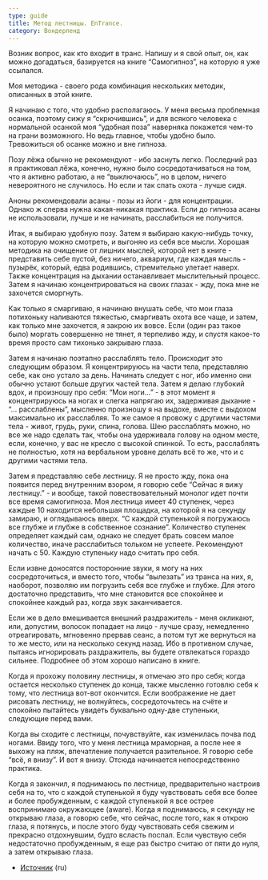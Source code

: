 ```yaml
---
type: guide
title: Метод лестницы. EnTrance.
category: Вондерленд
---
```



Возник вопрос, как кто входит в транс. Напишу и я свой опыт, он, как можно догадаться, базируется на книге “Самогипноз”, на которую я уже ссылался.
     
Моя методика - своего рода комбинация нескольких методик, описанных в этой книге.
     
Я начинаю с того, что удобно располагаюсь. У меня весьма проблемная осанка, поэтому сижу я “скрючившись”, и для всякого человека с нормальной осанкой моя “удобная поза” наверняка покажется чем-то на грани возможного. Но ведь главное, чтобы удобно было. Тревожиться об осанке можно и вне гипноза.
     
Позу лёжа обычно не рекомендуют - ибо заснуть легко. Последний раз я практиковал лёжа, конечно, нужно было сосредотачиваться на том, что я активно работаю, а не “выключаюсь”, но в целом, ничего невероятного не случилось. Но если и так спать охота - лучше сидя.
     
Аноны рекомендовали асаны - позы из йоги - для концентрации. Однако ж сперва нужна какая-никакая практика. Если до гипноза асаны не использовали, лучше и не начинать, расслабиться не получится.
     
Итак, я выбираю удобную позу. Затем я выбираю какую-нибудь точку, на которую можно смотреть, и выгоняю из себя все мысли. Хорошая методика на очищение от лишних мыслей, которой нет в книге - представить себе пустой, без ничего, аквариум, где каждая мысль - пузырёк, который, едва родившись, стремительно улетает наверх. Также концентрация на дыхании останавливает мыслительный процесс. Затем я начинаю концентрироваться на своих глазах - жду, пока мне не захочется сморгнуть.
     
Как только я смаргиваю, я начинаю внушать себе, что мои глаза потихоньку наливаются тяжестью, смаргивать охота все чаще, и затем, как только мне захочется, я закрою их вовсе. Если (один раз такое было) моргать совершенно не тянет, я терпеливо жду, и спустя какое-то время просто сам тихонько закрываю глаза.
     
Затем я начинаю поэтапно расслаблять тело. Происходит это следующим образом. Я концентрируюсь на части тела, представляю себе, как оно устало за день. Начинать следует с ног, ибо именно они обычно устают больше других частей тела. Затем я делаю глубокий вдох, и произношу про себя: “Мои ноги…” - в этот момент я концентрируюсь на ногах и слегка напрягаю их, задерживая дыхание - “… расслаблены”, мысленно произношу я на выдохе, вместе с выдохом максимально их расслабляя. То же самое я провожу с другими частями тела - живот, грудь, руки, спина, голова. Шею расслаблять можно, но все же надо сделать так, чтобы она удерживала голову на одном месте, если, конечно, у вас не кресло с высокой спинкой. То есть, расслаблять не полностью, хотя на вербальном уровне делать всё то же, что и с другими частями тела.
     
Затем я представляю себе лестницу. Я не просто жду, пока она появится перед внутренним взором, я говорю себе “Сейчас я вижу лестницу.” - и вообще, такой повествовательный монолог идет почти все время самогипноза. Моя лестница имеет 40 ступенек, через каждые 10 находится небольшая площадка, на которой я на секунду замираю, и оглядываюсь вверх. “С каждой ступенькой я погружаюсь все глубже и глубже в собственное сознание”. Количество ступенек определяет каждый сам, однако не следует брать совсем малое количество, иначе расслабиться тольком не успеете. Рекомендуют начать с 50. Каждую ступеньку надо считать про себя.
     
Если извне доносятся посторонние звуки, я могу на них сосредоточиться, и вместо того, чтобы “вылезать” из транса на них, я, наоборот, позволяю им погрузить себя все глубже и глубже. Для этого достаточно представить, что мне становится все спокойнее и спокойнее каждый раз, когда звук заканчивается.
     
Если же в дело вмешивается внешний раздражитель - меня окликают, или, допустим, волосок попадает на лицо - лучше сразу, немедленно отреагировать, мгновенно прервав сеанс, а потом тут же вернуться на то же место, или на несколько секунд назад. Ибо в противном случае, пытаясь игнорировать раздражитель, вы будете отвлекаться гораздо сильнее. Подробнее об этом хорошо написано в книге.
     
Когда я прохожу половину лестницы, я отмечаю это про себя; когда остается несколько ступенек до конца, также мысленно готовлю себя к тому, что лестница вот-вот окончится. Если воображение не дает рисовать лестницу, не волнуйтесь, сосредоточьтесь на счёте и спокойно пытайтесь увидеть буквально одну-две ступеньки, следующие перед вами.
     
Когда вы сходите с лестницы, почувствуйте, как изменилась почва под ногами. Ввиду того, что у меня лестница мраморная, а после нее я выхожу на пляж, впечатление получается разительное. Я говорю себе “всё, я внизу”. И вот я внизу. Отсюда начинается непосредственно практика.
     
Когда я закончил, я поднимаюсь по лестнице, предварительно настроив себя на то, что с каждой ступенькой я буду чувствовать себя все более и более пробужденным, с каждой ступенькой я все острее воспринимаю окружающее (aware). Когда я поднимаюсь, я секунду не открываю глаза, а говорю себе, что сейчас, после того, как я открою глаза, я потянусь, и после этого буду чувствовать себя свежим и прекрасно отдохнувшим, будто всласть поспал. Если чувствую себя недостаточно пробужденным, я еще раз быстро считаю от пяти до нуля, а затем открываю глаза.


  * [Источник](http://khagata.tumblr.com/post/23038289375) (ru)
